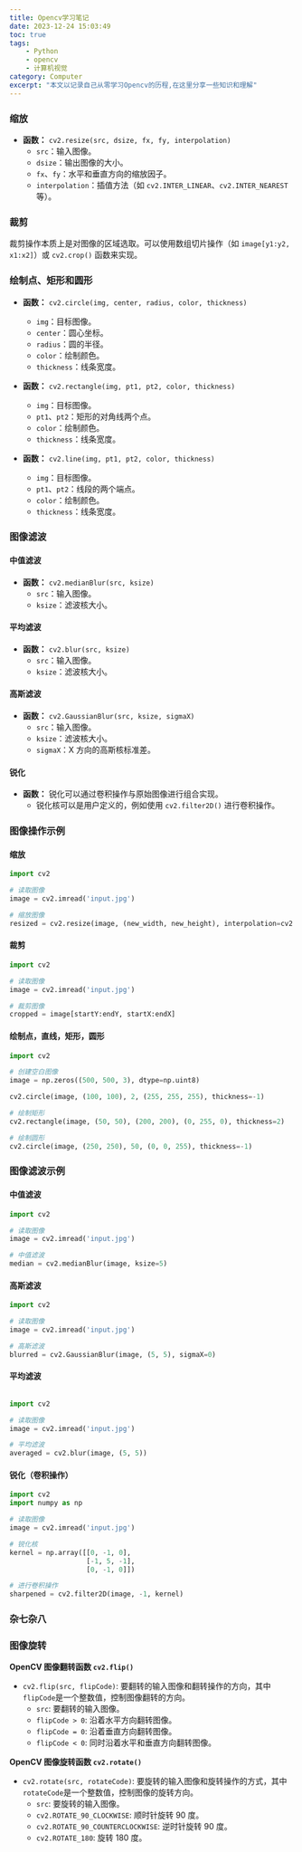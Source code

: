 ```yaml
---
title: Opencv学习笔记
date: 2023-12-24 15:03:49
toc: true
tags: 
    - Python
    - opencv
    - 计算机视觉
category: Computer
excerpt: "本文以记录自己从零学习Opencv的历程,在这里分享一些知识和理解"
---
```

### 缩放
- **函数：** `cv2.resize(src, dsize, fx, fy, interpolation)`
  - `src`：输入图像。
  - `dsize`：输出图像的大小。
  - `fx`、`fy`：水平和垂直方向的缩放因子。
  - `interpolation`：插值方法（如 `cv2.INTER_LINEAR`、`cv2.INTER_NEAREST` 等）。

### 裁剪
裁剪操作本质上是对图像的区域选取。可以使用数组切片操作（如 `image[y1:y2, x1:x2]`）或 `cv2.crop()` 函数来实现。

### 绘制点、矩形和圆形
- **函数：** `cv2.circle(img, center, radius, color, thickness)`
  - `img`：目标图像。
  - `center`：圆心坐标。
  - `radius`：圆的半径。
  - `color`：绘制颜色。
  - `thickness`：线条宽度。

- **函数：** `cv2.rectangle(img, pt1, pt2, color, thickness)`
  - `img`：目标图像。
  - `pt1`、`pt2`：矩形的对角线两个点。
  - `color`：绘制颜色。
  - `thickness`：线条宽度。

- **函数：** `cv2.line(img, pt1, pt2, color, thickness)`
  - `img`：目标图像。
  - `pt1`、`pt2`：线段的两个端点。
  - `color`：绘制颜色。
  - `thickness`：线条宽度。

### 图像滤波
#### 中值滤波
- **函数：** `cv2.medianBlur(src, ksize)`
  - `src`：输入图像。
  - `ksize`：滤波核大小。

#### 平均滤波
- **函数：** `cv2.blur(src, ksize)`
  - `src`：输入图像。
  - `ksize`：滤波核大小。

#### 高斯滤波
- **函数：** `cv2.GaussianBlur(src, ksize, sigmaX)`
  - `src`：输入图像。
  - `ksize`：滤波核大小。
  - `sigmaX`：X 方向的高斯核标准差。

#### 锐化
- **函数：** 锐化可以通过卷积操作与原始图像进行组合实现。
  - 锐化核可以是用户定义的，例如使用 `cv2.filter2D()` 进行卷积操作。

### 图像操作示例

#### 缩放

```python
import cv2

# 读取图像
image = cv2.imread('input.jpg')

# 缩放图像
resized = cv2.resize(image, (new_width, new_height), interpolation=cv2.INTER_LINEAR)

```
#### 裁剪
```python
import cv2

# 读取图像
image = cv2.imread('input.jpg')

# 裁剪图像
cropped = image[startY:endY, startX:endX]

```

#### 绘制点，直线，矩形，圆形
```python
import cv2

# 创建空白图像
image = np.zeros((500, 500, 3), dtype=np.uint8)

cv2.circle(image, (100, 100), 2, (255, 255, 255), thickness=-1)

# 绘制矩形
cv2.rectangle(image, (50, 50), (200, 200), (0, 255, 0), thickness=2)

# 绘制圆形
cv2.circle(image, (250, 250), 50, (0, 0, 255), thickness=-1)

```
### 图像滤波示例

#### 中值滤波

```python
import cv2

# 读取图像
image = cv2.imread('input.jpg')

# 中值滤波
median = cv2.medianBlur(image, ksize=5)

```
#### 高斯滤波

```python
import cv2

# 读取图像
image = cv2.imread('input.jpg')

# 高斯滤波
blurred = cv2.GaussianBlur(image, (5, 5), sigmaX=0)

```

#### 平均滤波

```python

import cv2

# 读取图像
image = cv2.imread('input.jpg')

# 平均滤波
averaged = cv2.blur(image, (5, 5))

```
#### 锐化（卷积操作）
```python
import cv2
import numpy as np

# 读取图像
image = cv2.imread('input.jpg')

# 锐化核
kernel = np.array([[0, -1, 0],
                   [-1, 5, -1],
                   [0, -1, 0]])

# 进行卷积操作
sharpened = cv2.filter2D(image, -1, kernel)

```


### 杂七杂八

### 图像旋转

**OpenCV 图像翻转函数 `cv2.flip()`**

- `cv2.flip(src, flipCode)`: 要翻转的输入图像和翻转操作的方向，其中`flipCode`是一个整数值，控制图像翻转的方向。
  - `src`: 要翻转的输入图像。
  - `flipCode > 0`: 沿着水平方向翻转图像。
  - `flipCode = 0`: 沿着垂直方向翻转图像。
  - `flipCode < 0`: 同时沿着水平和垂直方向翻转图像。

**OpenCV 图像旋转函数 `cv2.rotate()`**

- `cv2.rotate(src, rotateCode)`: 要旋转的输入图像和旋转操作的方式，其中`rotateCode`是一个整数值，控制图像的旋转方向。
  - `src`: 要旋转的输入图像。
  - `cv2.ROTATE_90_CLOCKWISE`: 顺时针旋转 90 度。
  - `cv2.ROTATE_90_COUNTERCLOCKWISE`: 逆时针旋转 90 度。
  - `cv2.ROTATE_180`: 旋转 180 度。
